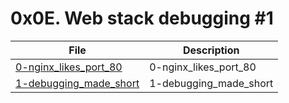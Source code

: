 # 0x0E. Web stack debugging #1

| File      | Description |
| ----------- | ----------- |
| [0-nginx_likes_port_80](./0-nginx_likes_port_80) | 0-nginx_likes_port_80 |
| [1-debugging_made_short](./1-debugging_made_short) | 1-debugging_made_short |
